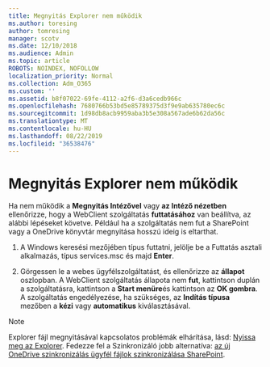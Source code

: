 ```yaml
---
title: Megnyitás Explorer nem működik
ms.author: toresing
author: tomresing
manager: scotv
ms.date: 12/10/2018
ms.audience: Admin
ms.topic: article
ROBOTS: NOINDEX, NOFOLLOW
localization_priority: Normal
ms.collection: Adm_O365
ms.custom: ''
ms.assetid: b8f07022-69fe-4112-a2f6-d3a6cedb966c
ms.openlocfilehash: 7680766b53bd5e85789375d3f9e9ab635780ec6c
ms.sourcegitcommit: 1d98db8acb9959aba3b5e308a567ade6b62da56c
ms.translationtype: MT
ms.contentlocale: hu-HU
ms.lasthandoff: 08/22/2019
ms.locfileid: "36538476"
---
```

# <a name="open-with-explorer-isnt-working"></a>Megnyitás Explorer nem működik

Ha nem működik a **Megnyitás Intézővel** vagy **az Intéző nézetben** ellenőrizze, hogy a WebClient szolgáltatás **futtatásához** van beállítva, az alábbi lépéseket követve. Például ha a szolgáltatás nem fut a SharePoint vagy a OneDrive könyvtár megnyitása hosszú ideig is eltarthat. 
  
1. A Windows keresési mezőjében típus futtatni, jelölje be a Futtatás asztali alkalmazás, típus services.msc és majd **Enter**.
    
2. Görgessen le a webes ügyfélszolgáltatást, és ellenőrizze az **állapot** oszlopban. A WebClient szolgáltatás állapota nem **fut**, kattintson duplán a szolgáltatásra, kattintson a **Start menüre**és kattintson az **OK gombra**. A szolgáltatás engedélyezése, ha szükséges, az **Indítás típusa** mezőben a **kézi** vagy **automatikus** kiválasztásával. 
    
> [!NOTE]
> Explorer fájl megnyitásával kapcsolatos problémák elhárítása, lásd: [Nyissa meg az Explorer](https://go.microsoft.com/fwlink/?linkid=871665). Fedezze fel a Szinkronizáló jobb alternatíva: [az új OneDrive szinkronizálás ügyfél fájlok szinkronizálása SharePoint](https://go.microsoft.com/fwlink/?linkid=871666). 
  

